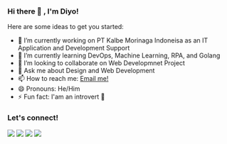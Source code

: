 ### Hi there 👋 , I'm Diyo!

Here are some ideas to get you started:

- 🔭 I’m currently working on PT Kalbe Morinaga Indoneisa as an IT Application and Development Support
- 🌱 I’m currently learning DevOps, Machine Learning, RPA, and Golang
- 👯 I’m looking to collaborate on Web Developmnet Project
- 💬 Ask me about Design and Web Development
- 📫 How to reach me: <a href="diyorossi@gmail.com">Email me!</a>
- 😄 Pronouns: He/Him
- ⚡ Fun fact: I'am an introvert 🤫

### Let's connect!
<p>
    <a href="https://diyorossi.gitlab.io/resume/" target="blank"><img src="https://img.shields.io/badge/Website-https://diyorossi.gitlab.io/resume/-green?" /></a>
    <a href="https://www.linkedin.com/in/denlei-diyorossi/" target="blank"><img src="https://img.shields.io/badge/Denlei_Diyorossi-30302f?style=flat&logo=linkedin" /></a>
    <a href="https://twitter.com/diyorossi" target="blank"><img src="https://img.shields.io/badge/@diyorossi_-30302f?style=flat&logo=twitter" /></a>
    <a href="https://instagram.com/diyorossi" target="blank"><img src="https://img.shields.io/badge/@diyorossi_-30302f?style=flat&logo=instagram" /></a>
</p>
